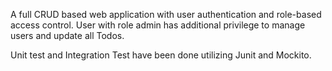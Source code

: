 A full CRUD based web application with user authentication and role-based access control.
User with role admin has additional privilege to manage users and update all Todos.

Unit test and Integration Test have been done utilizing Junit and Mockito.
